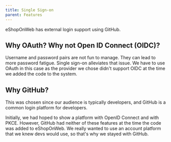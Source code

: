 ```yaml
---
title: Single Sign-on
parent: Features
---
```


eShopOnWeb has external login support using GitHub.

## Why OAuth? Why not Open ID Connect (OIDC)?

Username and password pairs are not fun to manage. They can lead to more password fatigue. Single sign-on alleviates that issue. We have to use OAuth in this case as the provider we chose didn't support OIDC at the time we added the code to the system.

## Why GitHub?

This was chosen since our audience is typically developers, and GitHub is a common login platform for developers.

Initially, we had hoped to show a platform with OpenID Connect and with PKCE. However, GitHub had neither of these features at the time the code was added to eShopOnWeb. We really wanted to use an account platform that we knew devs would use, so that's why we stayed with GitHub.
